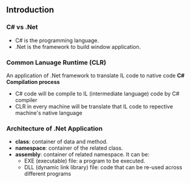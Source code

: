## Introduction
### C# vs .Net
- C# is the programming language.
- .Net is the framework to build window application.

### Common Lanuage Runtime (CLR)
An application of .Net framework to translate IL code to native code
**C# Compilation process**
- C# code will be compile to IL (intermediate language) code by C# compiler
- CLR in every machine will be translate that IL code to repective machine's native language

### Architecture of .Net Application
- **class**: container of data and method.
- **namespace**: container of the related class.
- **assembly**: container of related namespace. It can be:
    - EXE (executable) file: a program to be executed.
    - DLL (dynamic link library) file: code that can be re-used across different programs